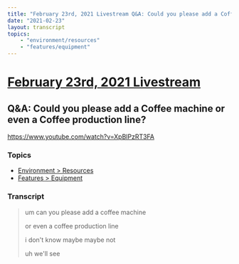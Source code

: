 ```yaml
---
title: "February 23rd, 2021 Livestream Q&A: Could you please add a Coffee machine or even a Coffee production line?"
date: "2021-02-23"
layout: transcript
topics:
    - "environment/resources"
    - "features/equipment"
---
```

# [February 23rd, 2021 Livestream](../2021-02-23.md)
## Q&A: Could you please add a Coffee machine or even a Coffee production line?
https://www.youtube.com/watch?v=XpBlPzRT3FA

### Topics
* [Environment > Resources](../topics/environment/resources.md)
* [Features > Equipment](../topics/features/equipment.md)

### Transcript

> um can you please add a coffee machine
>
> or even a coffee production line
>
> i don't know maybe maybe not
>
> uh we'll see
